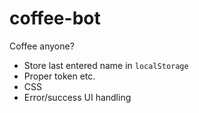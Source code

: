 # coffee-bot

Coffee anyone?

- Store last entered name in `localStorage`
- Proper token etc.
- CSS
- Error/success UI handling
